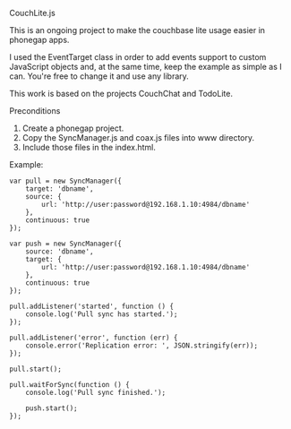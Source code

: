 CouchLite.js

This is an ongoing project to make the couchbase lite usage easier in phonegap apps.

I used the EventTarget class in order to add events support to custom JavaScript objects and, at
the same time, keep the example as simple as I can. You're free to change it and use any library.

This work is based on the projects CouchChat and TodoLite.


Preconditions

1. Create a phonegap project.
2. Copy the SyncManager.js and coax.js files into www directory.
3. Include those files in the index.html.


Example:

```
var pull = new SyncManager({ 
	target: 'dbname', 
	source: { 
		url: 'http://user:password@192.168.1.10:4984/dbname'
	}, 
	continuous: true 
});

var push = new SyncManager({ 
	source: 'dbname', 
	target: { 
		url: 'http://user:password@192.168.1.10:4984/dbname'
	}, 
	continuous: true 
});

pull.addListener('started', function () {
	console.log('Pull sync has started.');
});

pull.addListener('error', function (err) {
	console.error('Replication error: ', JSON.stringify(err));
});

pull.start();

pull.waitForSync(function () { 
	console.log('Pull sync finished.');

	push.start();
});
```
